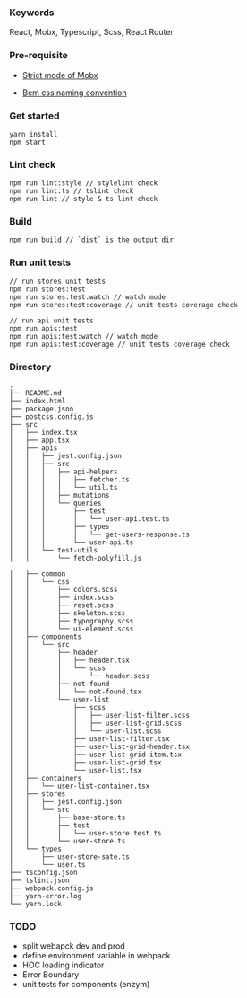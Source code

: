 ### Keywords
React, Mobx, Typescript, Scss, React Router

### Pre-requisite

- [Strict mode of Mobx](https://mobx.js.org/refguide/api.html#-enforceactions-boolean)

- [Bem css naming convention](http://getbem.com/naming/)

### Get started

```code
yarn install
npm start
```

### Lint check

```code
npm run lint:style // stylelint check
npm run lint:ts // tslint check
npm run lint // style & ts lint check
```

### Build

```code
npm run build // `dist` is the output dir
```

### Run unit tests

```code
// run stores unit tests
npm run stores:test
npm run stores:test:watch // watch mode
npm run stores:test:coverage // unit tests coverage check

// run api unit tests
npm run apis:test
npm run apis:test:watch // watch mode
npm run apis:test:coverage // unit tests coverage check
```


### Directory

```
.
├── README.md
├── index.html
├── package.json
├── postcss.config.js
├── src
│   ├── index.tsx
│   ├── app.tsx
│   ├── apis
│   │   ├── jest.config.json
│   │   ├── src
│   │   │   ├── api-helpers
│   │   │   │   ├── fetcher.ts
│   │   │   │   └── util.ts
│   │   │   ├── mutations
│   │   │   └── queries
│   │   │       ├── test
│   │   │       │   └── user-api.test.ts
│   │   │       ├── types
│   │   │       │   └── get-users-response.ts
│   │   │       └── user-api.ts
│   │   └── test-utils
│   │       └── fetch-polyfill.js

│   ├── common
│   │   └── css
│   │       ├── colors.scss
│   │       ├── index.scss
│   │       ├── reset.scss
│   │       ├── skeleton.scss
│   │       ├── typography.scss
│   │       └── ui-element.scss
│   ├── components
│   │   └── src
│   │       ├── header
│   │       │   ├── header.tsx
│   │       │   └── scss
│   │       │       └── header.scss
│   │       ├── not-found
│   │       │   └── not-found.tsx
│   │       └── user-list
│   │           ├── scss
│   │           │   ├── user-list-filter.scss
│   │           │   ├── user-list-grid.scss
│   │           │   └── user-list.scss
│   │           ├── user-list-filter.tsx
│   │           ├── user-list-grid-header.tsx
│   │           ├── user-list-grid-item.tsx
│   │           ├── user-list-grid.tsx
│   │           └── user-list.tsx
│   ├── containers
│   │   └── user-list-container.tsx
│   ├── stores
│   │   ├── jest.config.json
│   │   └── src
│   │       ├── base-store.ts
│   │       ├── test
│   │       │   └── user-store.test.ts
│   │       └── user-store.ts
│   └── types
│       ├── user-store-sate.ts
│       └── user.ts
├── tsconfig.json
├── tslint.json
├── webpack.config.js
├── yarn-error.log
└── yarn.lock
```

### TODO
- split webapck dev and prod
- define environment variable in webpack
- HOC loading indicator
- Error Boundary
- unit tests for components (enzym)